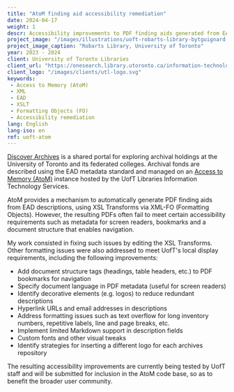 ```yaml
---
title: "AtoM finding aid accessibility remediation"
date: 2024-04-17
weight: 1
descr: Accessibility improvements to PDF finding aids generated from EAD for the University of Toronto Archives.
project_image: "/images/illustrations/uoft-robarts-library-bytguignard.jpg"
project_image_caption: "Robarts Library, University of Toronto"
year: 2023 - 2024
client: University of Toronto Libraries
client_url: "https://onesearch.library.utoronto.ca/information-technology-services-its"
client_logo: "/images/clients/utl-logo.svg"
keywords: 
 - Access to Memory (AtoM)
 - XML
 - EAD
 - XSLT
 - Formatting Objects (FO)
 - Accessibility remediation
lang: English
lang-iso: en
ref: uoft-atom
---
```


[Discover Archives](https://discoverarchives.library.utoronto.ca/index.php/) is a shared portal for exploring archival holdings
at the University of Toronto and its federated colleges. Archival fonds are described using the EAD metadata standard and managed
on an [Access to Memory (AtoM)](https://www.accesstomemory.org/en/) instance hosted by the UofT Libraries Information Technology Services.

AtoM provides a mechanism to automatically generate PDF finding aids from EAD descriptions, using XSL Transforms via XML-FO (Formatting Objects). 
However, the resulting PDFs often fail to meet certain accessibility requirements such as metadata for screen readers, 
bookmarks and a document structure that enables navigation. 

My work consisted in fixing such issues by editing the XSL Transforms. Other formatting issues were also addressed to meet UofT's
local display requirements, including the following improvements:

- Add document structure tags (headings, table headers, etc.) to PDF bookmarks for navigation
- Specify document language in PDF metadata (useful for screen readers)
- Identify decorative elements (e.g. logos) to reduce redundant descriptions
- Hyperlink URLs and email addresses in descriptions
- Address formatting issues such as text overflow for long inventory numbers, repetitive labels, line and page breaks, etc. 
- Implement limited Markdown support in description fields
- Custom fonts and other visual tweaks
- Identify strategies for inserting a different logo for each archives repository

The resulting accessibility improvements are currently being tested by UofT staff and will be submitted for inclusion in the AtoM code base, so as
to benefit the broader user community.